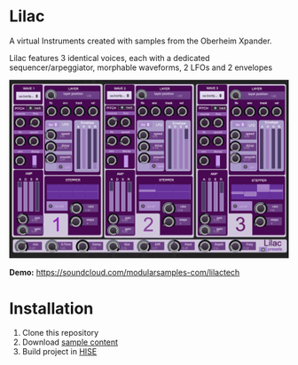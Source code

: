 
# Lilac

A virtual Instruments created with samples from the Oberheim Xpander.


Lilac features 3  identical voices, each with a dedicated sequencer/arpeggiator, morphable waveforms, 2 LFOs and 2 envelopes


![Lilac](https://raw.githubusercontent.com/publicsamples/lilac/main/Lilac/lilac.png)



**Demo:** https://soundcloud.com/modularsamples-com/lilactech
  

# Installation

1. Clone this repository
2. Download [sample content](https://github.com/publicsamples/Lilac/releases/download/1.0.1/LilacSamples.zip)
3. Build project in [HISE](http://hise.audio)

